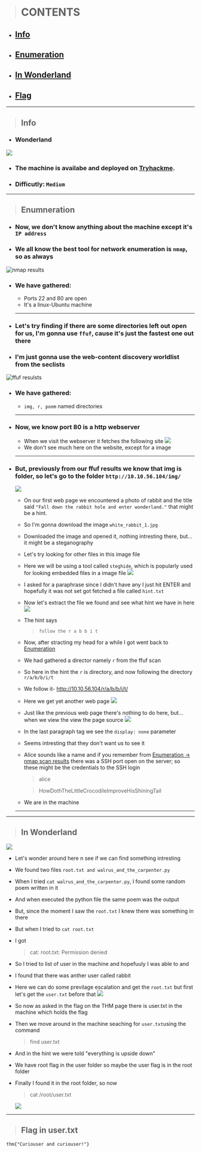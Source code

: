 > # CONTENTS #

- ## [Info](#info) ##

- ## [Enumeration](#enumeration) ##

- ## [In Wonderland](#in) ##

- ## [Flag](#flag) ##

- - -
> ## Info ##

- ### Wonderland ###

 ![](https://i.ibb.co/yfg9285/Screenshot-2021-11-02-at-2-00-31-PM.png)

- ### The machine is availabe and deployed on [Tryhackme](https://tryhackme.com/room/wonderland). ###

- ### Difficutly: `Medium` ###

- - -

> ## Enumneration ##

- ### Now, we don't know anything about the machine except it's `IP address` ###

- ### We all know the best tool for network enumeration is `nmap`, so as always

![nmap results](https://i.ibb.co/yp5zCBL/Screenshot-2021-11-02-at-2-38-21-PM.png)

- ### We have gathered: ###
    - Ports 22 and 80 are open
    - It's a linux-Ubuntu machine
    - - -
- ### Let's try finding if there are some directories left out open for us, I'm gonna use `ffuf`, cause it's just the fastest one out there

- ### I'm just gonna use the web-content discovery worldlist from the seclists ###

![ffuf resulsts](https://i.ibb.co/3s7qnpq/Screenshot-2021-11-02-at-3-14-03-PM.png)

- ### We have gathered: ###
    - `img, r, poem` named directories
    - - -
- ### Now, we know port 80 is a http webserver ###
    - When we visit the webserver it fetches the following site
    ![](https://i.ibb.co/sJnGSqD/Screenshot-2021-11-02-at-2-51-08-PM.png)
    - We don't see much here on the website, except for a image
    - - -
- ### But, previously from our ffuf results we know that img is folder, so let's go to the folder `http://10.10.56.104/img/` ###
    ![](https://i.ibb.co/y5BZjRt/Screenshot-2021-11-02-at-3-17-58-PM.png)
    - On our first web page we encountered a photo of rabbit and the title said `"Fall down the rabbit hole and enter wonderland."` that might be a hint.
    - So I'm gonna download the image `white_rabbit_1.jpg`
    - Downloaded the image and opened it, nothing intresting there, but... it might be a steganography
    - Let's try looking for other files in this image file
    - Here we will be using a tool called `steghide`, which is popularly used for looking embedded files in a image file
    ![](https://i.ibb.co/JytXLMq/Screenshot-2021-11-02-at-3-32-12-PM.png)
    - I asked for a paraphrase since I didn't have any I just hit ENTER and hopefully it was not set got fetched a file called `hint.txt`
    - Now let's extract the file we found and see what hint we have in here
    ![](https://i.ibb.co/4sBw4bP/Screenshot-2021-11-02-at-3-34-57-PM.png)
    - The hint says
        > `follow the r a b b i t`
    - Now, after stracting my head for a while I got went back to [Enumeration](#enumeration)
    - We had gathered a director namely `r` from the ffuf scan
    - So here in the hint the `r` is directory, and now following the directory `r/a/b/b/i/t`
    - We follow it- <http://10.10.56.104/r/a/b/b/i/t/>
    - Here we get yet another web page
    ![](https://i.ibb.co/pdX9Mc3/Screenshot-2021-11-02-at-3-46-35-PM.png)
    - Just like the previous web page there's nothing to do here, but... when we view the view the page source
    ![](https://i.ibb.co/RbnHPGs/Screenshot-2021-11-02-at-3-58-12-PM.png)
    - In the last paragraph tag we see the `display: none` parameter
    - Seems intresting that they don't want us to see it
    - Alice sounds like a name and if you remember from [Enumeration -> nmap scan results](#enumeration) there was a SSH port open on the server; so these might be the credentials to the SSH login

        > alice

        > HowDothTheLittleCrocodileImproveHisShiningTail
    - We are in the machine
    - - -
- - -
> ## In Wonderland ##
![](https://i.ibb.co/gPNcVhs/Screenshot-2021-11-02-at-4-12-23-PM.png)
- Let's wonder around here n see if we can find something intresting
- We found two files `root.txt and walrus_and_the_carpenter.py`
- When I tried `cat walrus_and_the_carpenter.py`, I found some random poem written in it
- And when executed the python file the same poem was the output
- But, since the moment I saw the `root.txt` I knew there was something in there
- But when I tried to `cat root.txt`
- I got
    > cat: root.txt: Permission denied
- So I tried to list of user in the machine and hopefuuly I was able to and
- I found that there was anther user called rabbit
- Here we can do some previlage escalation and get the `root.txt` but first let's get the `user.txt` before that
![](https://i.ibb.co/0F3F5M1/Screenshot-2021-11-02-at-5-35-16-PM.png)
- So now as asked in the flag on the THM page there is user.txt in the machine which holds the flag
- Then we move around in the machine seaching for `user.txt`using the command
    > find user.txt
- And in the hint we were told "everything is upside down"
- We have root flag in the user folder so maybe the user flag is in the root folder
- Finally I found it in the root folder, so now
    > cat /root/user.txt

  ![](https://i.ibb.co/sPDPrnZ/Screenshot-2021-11-02-at-5-40-41-PM.png)
- - -

> ## Flag in user.txt ##
    thm{"Curiouser and curiouser!"}
